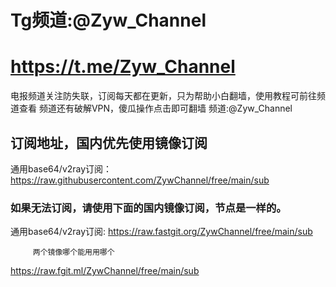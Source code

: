 # Tg频道:@Zyw_Channel
# https://t.me/Zyw_Channel
电报频道关注防失联，订阅每天都在更新，只为帮助小白翻墙，使用教程可前往频道查看
频道还有破解VPN，傻瓜操作点击即可翻墙
频道:@Zyw_Channel

## 订阅地址，国内优先使用镜像订阅

通用base64/v2ray订阅：https://raw.githubusercontent.com/ZywChannel/free/main/sub


### 如果无法订阅，请使用下面的国内镜像订阅，节点是一样的。

通用base64/v2ray订阅: https://raw.fastgit.org/ZywChannel/free/main/sub
       
         两个镜像哪个能用用哪个
https://raw.fgit.ml/ZywChannel/free/main/sub

